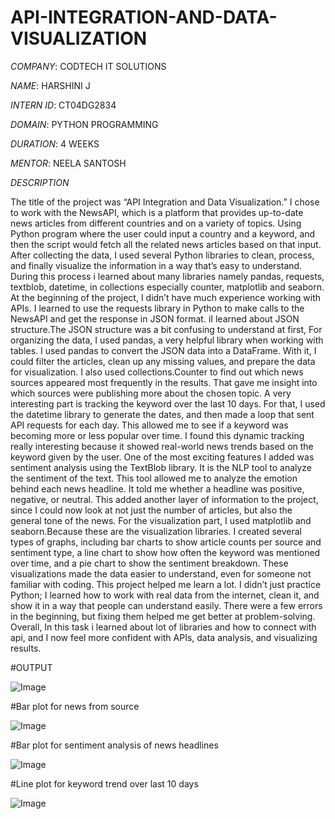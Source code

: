 # API-INTEGRATION-AND-DATA-VISUALIZATION

*COMPANY*: CODTECH IT SOLUTIONS

*NAME*: HARSHINI J

*INTERN ID*: CT04DG2834

*DOMAIN*: PYTHON PROGRAMMING

*DURATION*: 4 WEEKS

*MENTOR*: NEELA SANTOSH

 *DESCRIPTION*

The title of the project was “API Integration and Data Visualization.” I chose to work with the NewsAPI, which is a platform that provides up-to-date news articles from different countries and on a variety of topics. Using Python program where the user could input a country and a keyword, and then the script would fetch all the related news articles based on that input. After collecting the data, I used several Python libraries to clean, process, and finally visualize the information in a way that’s easy to understand. During this process i learned about many libraries namely pandas, requests, textblob, datetime, in collections especially counter, matplotlib and seaborn.
At the beginning of the project, I didn’t have much experience working with APIs. I learned to use the requests library in Python to make calls to the NewsAPI and get the response in JSON format. iI learned about JSON structure.The JSON structure was a bit confusing to understand at first, 
For organizing the data, I used pandas, a very helpful library when working with tables. I used pandas to convert the JSON data into a DataFrame. With it, I could filter the articles, clean up any missing values, and prepare the data for visualization. I also used collections.Counter to find out which news sources appeared most frequently in the results. That gave me insight into which sources were publishing more about the chosen topic.
A very interesting part is tracking the keyword over the last 10 days. For that, I used the datetime library to generate the dates, and then made a loop that sent API requests for each day. This allowed me to see if a keyword was becoming more or less popular over time. I found this dynamic tracking really interesting because it showed real-world news trends based on the keyword given by the user.
One of the most exciting features I added was sentiment analysis using the TextBlob library. It is the NLP tool to analyze the sentiment of the text. This tool allowed me to analyze the emotion behind each news headline. It told me whether a headline was positive, negative, or neutral. This added another layer of information to the project, since I could now look at not just the number of articles, but also the general tone of the news.
For the visualization part, I used matplotlib and seaborn.Because these are the visualization libraries. I created several types of graphs, including bar charts to show article counts per source and sentiment type, a line chart to show how often the keyword was mentioned over time, and a pie chart to show the sentiment breakdown. These visualizations made the data easier to understand, even for someone not familiar with coding.
This project helped me learn a lot. I didn’t just practice Python; I learned how to work with real data from the internet, clean it, and show it in a way that people can understand easily. There were a few errors in the beginning, but fixing them helped me get better at problem-solving. Overall, In this task i learned about lot of libraries and how to connect with api, and I now feel more confident with APIs, data analysis, and visualizing results.

#OUTPUT

![Image](https://github.com/user-attachments/assets/3bbb5ade-d8f8-47b4-9ddf-ac4823f7ee13)

#Bar plot for news from source

![Image](https://github.com/user-attachments/assets/cd7e424f-cf36-4171-9680-a1f217bdbe6d)

#Bar plot for sentiment analysis of news headlines

![Image](https://github.com/user-attachments/assets/16d5c7b9-6889-4ac9-8224-5f79687eb86c) 

#Line plot for keyword trend over last 10 days

![Image](https://github.com/user-attachments/assets/e0b2d7c3-e34d-478d-8c2f-63e1daa75ec0)

